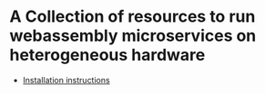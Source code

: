 # A Collection of resources to run webassembly microservices on heterogeneous hardware

- [Installation instructions](INSTALL.md)
